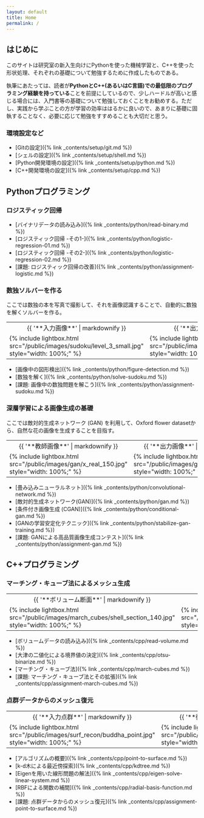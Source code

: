 ```yaml
---
layout: default
title: Home
permalink: /
---
```


## はじめに

このサイトは研究室の新入生向けにPythonを使った機械学習と、C++を使った形状処理、それぞれの基礎について勉強するために作成したものである。

執筆にあたっては、読者が**PythonとC++(あるいはC言語)での最低限のプログラミング経験を持っている**ことを前提にしているので、少しハードルが高いと感じる場合には、入門書等の基礎について勉強しておくことをお勧めする。ただし、実践から学ぶことの方が学習の効率ははるかに良いので、あまりに基礎に固執することなく、必要に応じて勉強をすすめることも大切だと思う。

### 環境設定など

* [Gitの設定]({% link _contents/setup/git.md %})
* [シェルの設定]({% link _contents/setup/shell.md %})
* [Python開発環境の設定]({% link _contents/setup/python.md %})
* [C++開発環境の設定]({% link _contents/setup/cpp.md %})

## Pythonプログラミング

### ロジスティック回帰

* [バイナリデータの読み込み]({% link _contents/python/read-binary.md %})
* [ロジスティック回帰 -その1-]({% link _contents/python/logistic-regression-01.md %})
* [ロジスティック回帰 -その2-]({% link _contents/python/logistic-regression-02.md %})
* [課題: ロジスティック回帰の改善]({% link _contents/python/assignment-logistic.md %})

### 数独ソルバーを作る

ここでは数独の本を写真で撮影して、それを画像認識することで、自動的に数独を解くソルバーを作る。

<table class="images">
<tr>
  <td style="text-align: center; width: 50%;">{{ '**入力画像**' | markdownify }}</td>
  <td style="text-align: center; width: 50%;">{{ '**出力画像**' | markdownify }}</td>
</tr>
<tr>
  <td>{% include lightbox.html src="/public/images/sudoku/level_3_small.jpg" style="width: 100%;" %}</td>
  <td>{% include lightbox.html src="/public/images/sudoku/level_3_ans_small.jpg" style="width: 100%;" %}</td>
</tr>
</table>

* [画像中の図形検出]({% link _contents/python/figure-detection.md %})
* [数独を解く]({% link _contents/python/solve-sudoku.md %})
* [課題: 画像中の数独問題を解こう]({% link _contents/python/assignment-sudoku.md %})

### 深層学習による画像生成の基礎

ここでは敵対的生成ネットワーク (GAN) を利用して、Oxford flower datasetから、自然な花の画像を生成することを目指す。

<table class="images">
<tr>
  <td style="text-align: center; width: 50%;">{{ '**教師画像**' | markdownify }}</td>
  <td style="text-align: center; width: 50%;">{{ '**出力画像**' | markdownify }}</td>
</tr>
<tr>
  <td>{% include lightbox.html src="/public/images/gan/x_real_150.jpg" style="width: 100%;" %}</td>
  <td>{% include lightbox.html src="/public/images/gan/x_fake_150.jpg" style="width: 100%;" %}</td>
</tr>
</table>

* [畳み込みニューラルネット]({% link _contents/python/convolutional-network.md %})
* [敵対的生成ネットワーク(GAN)]({% link _contents/python/gan.md %})
* [条件付き画像生成 (CGAN)]({% link _contents/python/conditional-gan.md %})
* [GANの学習安定化テクニック]({% link _contents/python/stabilize-gan-training.md %})
* [課題: GANによる高品質画像生成コンテスト]({% link _contents/python/assignment-gan.md %})


## C++プログラミング

### マーチング・キューブ法によるメッシュ生成

<table class="images">
<tr>
  <td style="text-align: center; width: 50%;">{{ '**ボリューム断面**' | markdownify }}</td>
  <td style="text-align: center; width: 50%;">{{ '**復元メッシュ**' | markdownify }}</td>
</tr>
<tr>
  <td>{% include lightbox.html src="/public/images/march_cubes/shell_section_140.jpg" style="width: 100%;" %}</td>
  <td>{% include lightbox.html src="/public/images/march_cubes/shell_mesh.jpg" style="width: 100%;" %}</td>
</tr>
</table>

* [ボリュームデータの読み込み]({% link _contents/cpp/read-volume.md %})
* [大津の二値化による境界値の決定]({% link _contents/cpp/otsu-binarize.md %})
* [マーチング・キューブ法]({% link _contents/cpp/march-cubes.md %})
* [課題: マーチング・キューブ法とその拡張]({% link _contents/cpp/assignment-march-cubes.md %})

### 点群データからのメッシュ復元

<table class="images">
<tr>
  <td style="text-align: center; width: 50%;">{{ '**入力点群**' | markdownify }}</td>
  <td style="text-align: center; width: 50%;">{{ '**復元メッシュ**' | markdownify }}</td>
</tr>
<tr>
  <td>{% include lightbox.html src="/public/images/surf_recon/buddha_point.jpg" style="width: 100%;" %}</td>
  <td>{% include lightbox.html src="/public/images/surf_recon/buddha_recon.jpg" style="width: 100%;" %}</td>
</tr>
</table>

* [アルゴリズムの概要]({% link _contents/cpp/point-to-surface.md %})
* [k-d木による最近傍探索]({% link _contents/cpp/kdtree.md %})
* [Eigenを用いた線形問題の解法]({% link _contents/cpp/eigen-solve-linear-system.md %})
* [RBFによる関数の補間]({% link _contents/cpp/radial-basis-function.md %})
* [課題: 点群データからのメッシュ復元]({% link _contents/cpp/assignment-point-to-surface.md %})
